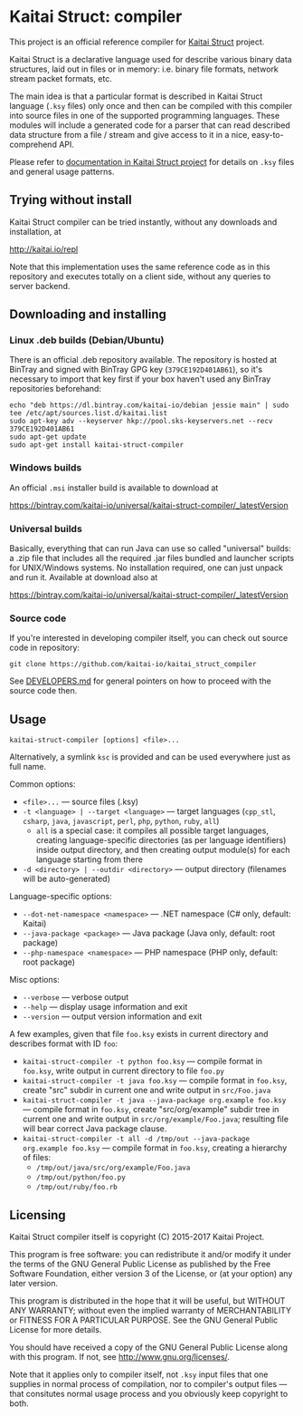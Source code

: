 # Kaitai Struct: compiler

This project is an official reference compiler for [Kaitai Struct](https://github.com/kaitai-io/kaitai_struct) project.

Kaitai Struct is a declarative language used for describe various
binary data structures, laid out in files or in memory: i.e. binary
file formats, network stream packet formats, etc.

The main idea is that a particular format is described in Kaitai
Struct language (`.ksy` files) only once and then can be compiled with
this compiler into source files in one of the supported programming
languages. These modules will include a generated code for a parser
that can read described data structure from a file / stream and give
access to it in a nice, easy-to-comprehend API.

Please refer to [documentation in Kaitai Struct project](https://github.com/kaitai-io/kaitai_struct)
for details on `.ksy` files and general usage patterns.

## Trying without install

Kaitai Struct compiler can be tried instantly, without any downloads
and installation, at

http://kaitai.io/repl

Note that this implementation uses the same reference code as in this
repository and executes totally on a client side, without any queries
to server backend.

## Downloading and installing

### Linux .deb builds (Debian/Ubuntu)

There is an official .deb repository available. The repository is hosted
at BinTray and signed with BinTray GPG key (`379CE192D401AB61`), so it's
necessary to import that key first if your box haven't used any BinTray
repositories beforehand:

```shell
echo "deb https://dl.bintray.com/kaitai-io/debian jessie main" | sudo tee /etc/apt/sources.list.d/kaitai.list
sudo apt-key adv --keyserver hkp://pool.sks-keyservers.net --recv 379CE192D401AB61
sudo apt-get update
sudo apt-get install kaitai-struct-compiler
```

### Windows builds

An official `.msi` installer build is available to download at

https://bintray.com/kaitai-io/universal/kaitai-struct-compiler/_latestVersion

### Universal builds

Basically, everything that can run Java can use so called "universal"
builds: a .zip file that includes all the required .jar files bundled
and launcher scripts for UNIX/Windows systems. No installation
required, one can just unpack and run it. Available at download also at

https://bintray.com/kaitai-io/universal/kaitai-struct-compiler/_latestVersion

### Source code

If you're interested in developing compiler itself, you can check out
source code in repository:

    git clone https://github.com/kaitai-io/kaitai_struct_compiler

See [DEVELOPERS.md](DEVELOPERS.md) for general pointers on how to proceed
with the source code then.

## Usage

`kaitai-struct-compiler [options] <file>...`

Alternatively, a symlink `ksc` is provided and can be used everywhere
just as full name.

Common options:

* `<file>...` — source files (.ksy)
* `-t <language> | --target <language>` — target languages (`cpp_stl`,
  `csharp`, `java`, `javascript`, `perl`, `php`, `python`, `ruby`, `all`)
  * `all` is a special case: it compiles all possible target
    languages, creating language-specific directories (as per language
    identifiers) inside output directory, and then creating output
    module(s) for each language starting from there
* `-d <directory> | --outdir <directory>` — output directory
  (filenames will be auto-generated)

Language-specific options:

* `--dot-net-namespace <namespace>` — .NET namespace (C# only, default: Kaitai)
* `--java-package <package>` — Java package (Java only, default: root package)
* `--php-namespace <namespace>` — PHP namespace (PHP only, default: root package)

Misc options:

* `--verbose` — verbose output
* `--help` — display usage information and exit
* `--version` — output version information and exit

A few examples, given that file `foo.ksy` exists in current directory
and describes format with ID `foo`:

* `kaitai-struct-compiler -t python foo.ksy` — compile format in
  `foo.ksy`, write output in current directory to file `foo.py`
* `kaitai-struct-compiler -t java foo.ksy` — compile format in
  `foo.ksy`, create "src" subdir in current one and write output in
  `src/Foo.java`
* `kaitai-struct-compiler -t java --java-package org.example foo.ksy`
  — compile format in `foo.ksy`, create "src/org/example" subdir tree
  in current one and write output in `src/org/example/Foo.java`;
  resulting file will bear correct Java package clause.
* `kaitai-struct-compiler -t all -d /tmp/out --java-package org.example foo.ksy`
  — compile format in `foo.ksy`, creating a hierarchy of files:
  * `/tmp/out/java/src/org/example/Foo.java`
  * `/tmp/out/python/foo.py`
  * `/tmp/out/ruby/foo.rb`

## Licensing

Kaitai Struct compiler itself is copyright (C) 2015-2017 Kaitai
Project.

This program is free software: you can redistribute it and/or modify
it under the terms of the GNU General Public License as published by
the Free Software Foundation, either version 3 of the License, or (at
your option) any later version.

This program is distributed in the hope that it will be useful, but
WITHOUT ANY WARRANTY; without even the implied warranty of
MERCHANTABILITY or FITNESS FOR A PARTICULAR PURPOSE.  See the GNU
General Public License for more details.

You should have received a copy of the GNU General Public License
along with this program.  If not, see <http://www.gnu.org/licenses/>.

Note that it applies only to compiler itself, not `.ksy` input files
that one supplies in normal process of compilation, nor to compiler's
output files — that consitutes normal usage process and you obviously
keep copyright to both.
